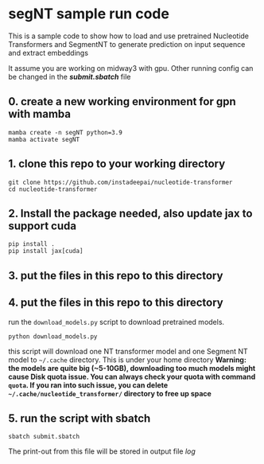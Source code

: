 # segNT sample run code
This is a sample code to show how to load and use pretrained Nucleotide Transformers and SegmentNT to generate prediction on input sequence and extract embeddings

It assume you are working on midway3 with gpu. Other running config can be changed in the ***submit.sbatch*** file
## 0. create a new working environment for gpn with mamba
```
mamba create -n segNT python=3.9
mamba activate segNT
```
## 1. clone this repo to your working directory
```
git clone https://github.com/instadeepai/nucleotide-transformer
cd nucleotide-transformer
```
## 2. Install the package needed, also update jax to support cuda
```
pip install .
pip install jax[cuda]
```
## 3. put the files in this repo to this directory
## 4. put the files in this repo to this directory
run the ```download_models.py``` script to download pretrained models.
```
python download_models.py
```
this script will download one NT transformer model and one Segment NT model to ```~/.cache``` directory. This is under your home directory
**Warning: the models are quite big (~5-10GB), downloading too much models might cause Disk quota issue. You can always check your quota with command ```quota```. If you ran into such issue, you can delete ```~/.cache/nucleotide_transformer/``` directory to free up space**
## 5. run the script with sbatch
```
sbatch submit.sbatch
```
The print-out from this file will be stored in output file *log*
